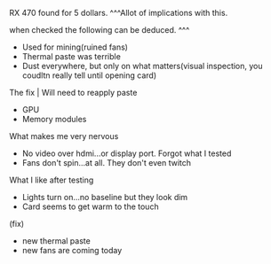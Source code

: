 RX 470 found for 5 dollars. 
		^^^Allot of implications with this.

when checked the following can be deduced.
^^^
- Used for mining(ruined fans)
- Thermal paste was terrible
- Dust everywhere, but only on what matters(visual inspection, you coudltn really tell until opening card)



The fix | Will need to reapply paste 
- GPU 
- Memory modules



What makes me very nervous
- No video over hdmi...or display port. Forgot what I tested
- Fans don't spin...at all. They don't even twitch


What I like after testing
- Lights turn on...no baseline but they look dim
- Card seems to get warm to the touch


(fix)
- new thermal paste
- new fans are coming today
